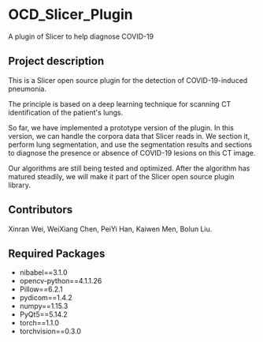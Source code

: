 # OCD_Slicer_Plugin
A plugin of Slicer to help diagnose COVID-19 

## Project description

This is a Slicer open source plugin for the detection of COVID-19-induced pneumonia. 

The principle is based on a deep learning technique for scanning CT identification of the patient's lungs. 

So far, we have implemented a prototype version of the plugin. In this version, we can handle the corpora data that Slicer reads in. We section it, perform lung segmentation, and use the segmentation results and sections to diagnose the presence or absence of COVID-19 lesions on this CT image.

Our algorithms are still being tested and optimized. After the algorithm has matured steadily, we will make it part of the Slicer open source plugin library.

## Contributors

Xinran Wei, WeiXiang Chen, PeiYi Han, Kaiwen Men, Bolun Liu.

## Required Packages

+ nibabel==3.1.0
+ opencv-python==4.1.1.26
+ Pillow==6.2.1
+ pydicom==1.4.2
+ numpy==1.15.3
+ PyQt5==5.14.2
+ torch==1.1.0
+ torchvision==0.3.0